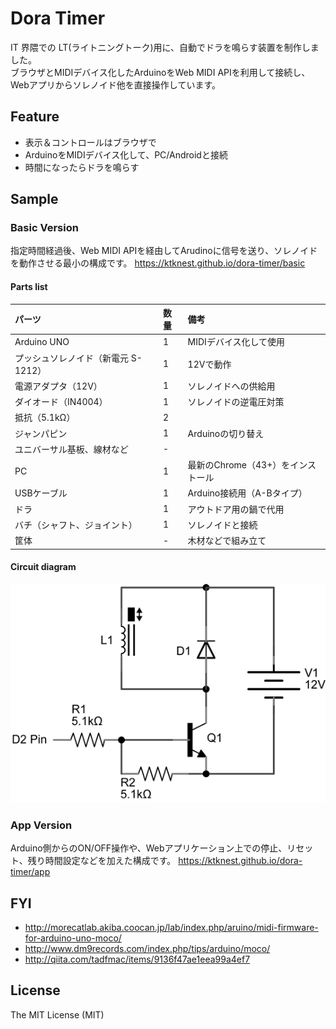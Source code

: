 # Dora Timer

IT 界隈での LT(ライトニングトーク)用に、自動でドラを鳴らす装置を制作しました。  
ブラウザとMIDIデバイス化したArduinoをWeb MIDI APIを利用して接続し、Webアプリからソレノイド他を直接操作しています。

## Feature
- 表示＆コントロールはブラウザで
- ArduinoをMIDIデバイス化して、PC/Androidと接続
- 時間になったらドラを鳴らす

## Sample
### Basic Version
指定時間経過後、Web MIDI APIを経由してArudinoに信号を送り、ソレノイドを動作させる最小の構成です。
https://ktknest.github.io/dora-timer/basic

#### Parts list

|パーツ|数量|備考|
|:--|:--|:--|
|Arduino UNO|1|MIDIデバイス化して使用|
|プッシュソレノイド（新電元 S-1212）|1|12Vで動作|
|電源アダプタ（12V）|1|ソレノイドへの供給用|
|ダイオード（IN4004）|1|ソレノイドの逆電圧対策|
|抵抗（5.1kΩ）|2|
|ジャンパピン|1|Arduinoの切り替え|
|ユニバーサル基板、線材など|-||
|PC|1|最新のChrome（43+）をインストール|
|USBケーブル|1|Arduino接続用（A-Bタイプ）|
|ドラ|1|アウトドア用の鍋で代用|
|バチ（シャフト、ジョイント）|1|ソレノイドと接続|
|筐体|-|木材などで組み立て|

#### Circuit diagram

![Circuit diagram](circuit-diagram.png)

### App Version
Arduino側からのON/OFF操作や、Webアプリケーション上での停止、リセット、残り時間設定などを加えた構成です。
https://ktknest.github.io/dora-timer/app

## FYI
- http://morecatlab.akiba.coocan.jp/lab/index.php/aruino/midi-firmware-for-arduino-uno-moco/
- http://www.dm9records.com/index.php/tips/arduino/moco/
- http://qiita.com/tadfmac/items/9136f47ae1eea99a4ef7

## License
The MIT License (MIT)

